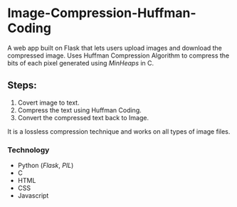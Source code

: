 # Image-Compression-Huffman-Coding
A web app built on Flask that lets users upload images and download the compressed image.
Uses Huffman Compression Algorithm to compress the bits of each pixel generated using *MinHeaps* in C.

## Steps:
1. Covert image to text.
2. Compress the text using Huffman Coding.
3. Convert the compressed text back to Image.

It is a lossless compression technique and works on all types of image files.

### Technology 
* Python (*Flask*, *PIL*)
* C
* HTML
* CSS
* Javascript
